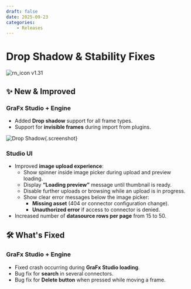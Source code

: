 ```yaml
---
draft: false
date: 2025-09-23
categories: 
    - Releases
---
```


# Drop Shadow & Stability Fixes

![rn_icon](/assets/icon-GraFx-Studio.svg) <span class="version-label">v1.31</span>

## ✨ New & Improved

### GraFx Studio + Engine
- Added **Drop shadow** support for all frame types.  
- Support for **invisible frames** during import from plugins.  

![Drop Shadow](/release-notes/releasenotesassets/DropShadow.gif){.screenshot}

### Studio UI
- Improved **image upload experience**:  
  - Show spinner inside image picker during upload and preview loading.  
  - Display **“Loading preview”** message until thumbnail is ready.  
  - Disable further uploads or browsing while an upload is in progress.  
  - Show clear error messages below the image picker:  
    - **Missing asset** (404 or connector configuration change).  
    - **Unauthorized error** if access to connector is denied.  
- Increased number of **datasource rows per page** from 15 to 50.  

## 🛠️ What's Fixed

### GraFx Studio + Engine
- Fixed crash occurring during **GraFx Studio loading**.  
- Bug fix for **search** in several connectors.  
- Bug fix for **Delete button** when pressed while moving a frame.  